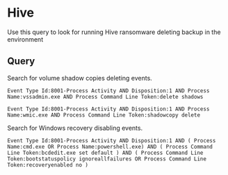 # Hive

Use this query to look for running Hive ransomware deleting backup in the environment

## Query

Search for volume shadow copies deleting events.

```
Event Type Id:8001-Process Activity AND Disposition:1 AND Process Name:vssadmin.exe AND Process Command Line Token:delete shadows
```

```
Event Type Id:8001-Process Activity AND Disposition:1 AND Process Name:wmic.exe AND Process Command Line Token:shadowcopy delete
```

Search for Windows recovery disabling events.

```
Event Type Id:8001-Process Activity AND Disposition:1 AND ( Process Name:cmd.exe OR Process Name:powershell.exe) AND ( Process Command Line Token:bcdedit.exe set default ) AND ( Process Command Line Token:bootstatuspolicy ignoreallfailures OR Process Command Line Token:recoveryenabled no )
```

